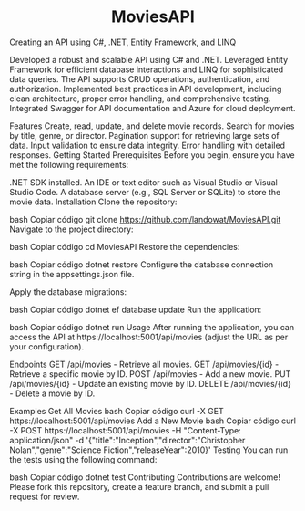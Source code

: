 <h1 align="center"> MoviesAPI </h1>

Creating an API using C#, .NET, Entity Framework, and LINQ

Developed a robust and scalable API using C# and .NET. Leveraged Entity Framework for efficient database interactions and LINQ for sophisticated data queries. The API supports CRUD operations, authentication, and authorization. Implemented best practices in API development, including clean architecture, proper error handling, and comprehensive testing. Integrated Swagger for API documentation and Azure for cloud deployment.

Features
Create, read, update, and delete movie records.
Search for movies by title, genre, or director.
Pagination support for retrieving large sets of data.
Input validation to ensure data integrity.
Error handling with detailed responses.
Getting Started
Prerequisites
Before you begin, ensure you have met the following requirements:

.NET SDK installed.
An IDE or text editor such as Visual Studio or Visual Studio Code.
A database server (e.g., SQL Server or SQLite) to store the movie data.
Installation
Clone the repository:

bash
Copiar código
git clone https://github.com/landowat/MoviesAPI.git
Navigate to the project directory:

bash
Copiar código
cd MoviesAPI
Restore the dependencies:

bash
Copiar código
dotnet restore
Configure the database connection string in the appsettings.json file.

Apply the database migrations:

bash
Copiar código
dotnet ef database update
Run the application:

bash
Copiar código
dotnet run
Usage
After running the application, you can access the API at https://localhost:5001/api/movies (adjust the URL as per your configuration).

Endpoints
GET /api/movies - Retrieve all movies.
GET /api/movies/{id} - Retrieve a specific movie by ID.
POST /api/movies - Add a new movie.
PUT /api/movies/{id} - Update an existing movie by ID.
DELETE /api/movies/{id} - Delete a movie by ID.

Examples
Get All Movies
bash
Copiar código
curl -X GET https://localhost:5001/api/movies
Add a New Movie
bash
Copiar código
curl -X POST https://localhost:5001/api/movies -H "Content-Type: application/json" -d '{"title":"Inception","director":"Christopher Nolan","genre":"Science Fiction","releaseYear":2010}'
Testing
You can run the tests using the following command:

bash
Copiar código
dotnet test
Contributing
Contributions are welcome! Please fork this repository, create a feature branch, and submit a pull request for review.
